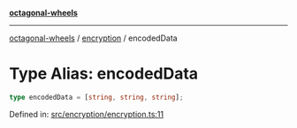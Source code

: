 [**octagonal-wheels**](../../README.md)

***

[octagonal-wheels](../../modules.md) / [encryption](../README.md) / encodedData

# Type Alias: encodedData

```ts
type encodedData = [string, string, string];
```

Defined in: [src/encryption/encryption.ts:11](https://github.com/vrtmrz/octagonal-wheels/blob/main/src/encryption/encryption.ts#L11)
